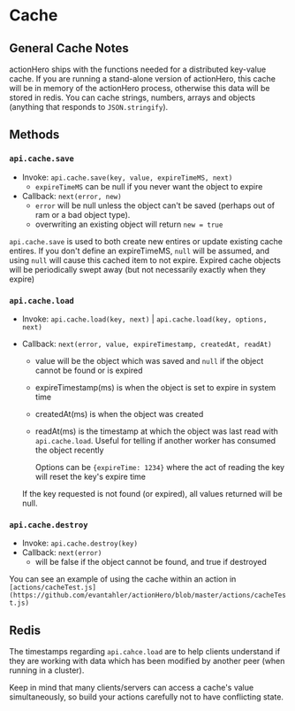 # Cache

## General Cache Notes

actionHero ships with the functions needed for a distributed key-value cache.  If you are running a stand-alone version of actionHero, this cache will be in memory of the actionHero process, otherwise this data will be stored in redis.  You can cache strings, numbers, arrays and objects (anything that responds to `JSON.stringify`).

## Methods

### `api.cache.save`

* Invoke: `api.cache.save(key, value, expireTimeMS, next)`
	* `expireTimeMS` can be null if you never want the object to expire 
* Callback: `next(error, new)`
	* `error` will be null unless the object can't be saved (perhaps out of ram or a bad object type).
	* overwriting an existing object will return `new = true`
	
`api.cache.save` is used to both create new entires or update existing cache entires.  If you don't define an expireTimeMS, `null` will be assumed, and using `null` will cause this cached item to not expire.  Expired cache objects will be periodically swept away (but not necessarily exactly when they expire)

### `api.cache.load`

* Invoke: `api.cache.load(key, next)` | `api.cache.load(key, options, next)`
* Callback: `next(error, value, expireTimestamp, createdAt, readAt)`
	* value will be the object which was saved and `null` if the object cannot be found or is expired
	* expireTimestamp(ms) is when the object is set to expire in system time
	* createdAt(ms) is when the object was created
	* readAt(ms) is the timestamp at which the object was last read with `api.cache.load`.  Useful for telling if another worker has consumed the object recently

        Options can be `{expireTime: 1234}` where the act of reading the key will reset the key's expire time
	
	If the key requested is not found (or expired), all values returned will be null.

### `api.cache.destroy`

* Invoke: `api.cache.destroy(key)`
* Callback: `next(error)`
	* will be false if the object cannot be found, and true if destroyed
	
You can see an example of using the cache within an action in `[actions/cacheTest.js](https://github.com/evantahler/actionHero/blob/master/actions/cacheTest.js)`

## Redis

The timestamps regarding `api.cahce.load` are to help clients understand if they are working with data which has been modified by another peer (when running in a cluster).

Keep in mind that many clients/servers can access a cache's value simultaneously, so build your actions carefully not to have conflicting state.